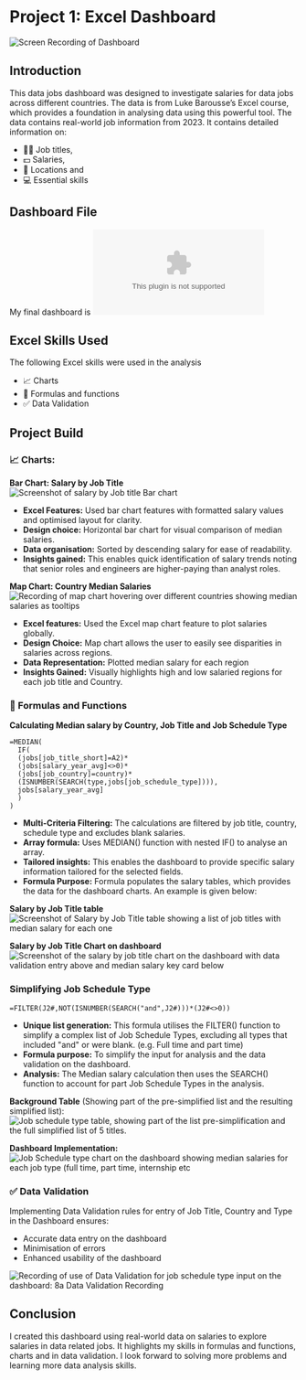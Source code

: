 # Project 1: Excel Dashboard
![Screen Recording of Dashboard](https://github.com/user-attachments/assets/c3b1b5af-8a91-4f15-9f4e-9514684a3a72)


## Introduction
This data jobs dashboard was designed to investigate salaries for data jobs across different countries. The data is from Luke Barousse’s Excel course, which provides a foundation in analysing data using this powerful tool. The data contains real-world job information from 2023. It contains detailed information on: 
- 👨‍🔧 Job titles,
- 💵 Salaries, 
- 📍 Locations and 
- 💻 Essential skills 

## Dashboard File
My final dashboard is  ![here](https://github.com/DataJane/Excel_Data_Analysis_Projects/blob/main/Project_1-Dashboard/Project%201%20Salary_Dashboard.xlsx)

## Excel Skills Used
The following Excel skills were used in the analysis
- 📈 Charts
- 📐 Formulas and functions
- ✅ Data Validation

## Project Build
### 📈 Charts: 

**Bar Chart: Salary by Job Title**  
![Screenshot of salary by Job title Bar chart](https://github.com/user-attachments/assets/4504e232-50ea-431d-83a3-b55dbe192295)

- **Excel Features:** Used bar chart features with formatted salary values and optimised layout for clarity.  
- **Design choice:** Horizontal bar chart for visual comparison of median salaries.  
- **Data organisation:** Sorted by descending salary for ease of readability.  
- **Insights gained:** This enables quick identification of salary trends noting that senior roles and engineers are higher-paying than analyst roles.  
  
  
**Map Chart: Country Median Salaries**  
![Recording of map chart hovering over different countries showing median salaries as tooltips](https://github.com/user-attachments/assets/2b5ba5a0-0f18-4f5d-a866-3e952975ff28)

- **Excel features:** Used the Excel map chart feature to plot salaries globally.  
- **Design Choice:** Map chart allows the user to easily see disparities in salaries across regions.  
- **Data Representation:** Plotted median salary for each region  
- **Insights Gained:** Visually highlights high and low salaried regions for each job title and Country. 

### 📐 Formulas and Functions  
**Calculating Median salary by Country, Job Title and Job Schedule Type**  
```
=MEDIAN(
  IF(
  (jobs[job_title_short]=A2)*
  (jobs[salary_year_avg]<>0)*
  (jobs[job_country]=country)*
  (ISNUMBER(SEARCH(type,jobs[job_schedule_type]))),
  jobs[salary_year_avg]
  )  
)  
```
- **Multi-Criteria Filtering:** The calculations are filtered by job title, country, schedule type and excludes blank salaries.  
- **Array formula:** Uses MEDIAN() function with nested IF() to analyse an array.  
- **Tailored insights:** This enables the dashboard to provide specific salary information tailored for the selected fields.  
- **Formula Purpose:** Formula populates the salary tables, which provides the data for the dashboard charts. An example is given below:   

**Salary by Job Title table**  
![Screenshot of Salary by Job Title table showing a list of job titles with median salary for each one](https://github.com/user-attachments/assets/f6147f5e-7fca-44e0-b6b4-f71d7fcd0e57)

**Salary by Job Title Chart on dashboard**  
![Screenshot of the salary by job title chart on the dashboard with data validation entry above and median salary key card below](https://github.com/user-attachments/assets/8012bfce-dbe0-4f7b-8920-7b3b17f27077)

### Simplifying Job Schedule Type  

```
=FILTER(J2#,NOT(ISNUMBER(SEARCH("and",J2#)))*(J2#<>0))
```
- **Unique list generation:** This formula utilises the FILTER() function to simplify a complex list of Job Schedule Types, excluding all types that included "and" or were blank. (e.g. Full time and part time)  
- **Formula purpose:** To simplify the input for analysis and the data validation on the dashboard.  
- **Analysis:** The Median salary calculation then uses the SEARCH() function to account for part Job Schedule Types in the analysis.  

**Background Table** (Showing part of the pre-simplified list and the resulting simplified list):   
![Job schedule type table, showing part of the list pre-simplification and the full simplified list of 5 titles.](https://github.com/user-attachments/assets/637dec85-31a4-4753-82f1-6d1b7047a19b)

**Dashboard Implementation:**  
![Job Schedule type chart on the dashboard showing median salaries for each job type (full time, part time, internship etc](https://github.com/user-attachments/assets/f86f62fb-f918-4033-8dba-d169bb34a8c3)


### ✅ Data Validation
Implementing Data Validation rules for entry of Job Title, Country and Type in the Dashboard ensures:  
- Accurate data entry on the dashboard  
- Minimisation of errors  
- Enhanced usability of the dashboard  


![Recording of use of Data Validation for job schedule type input on the dashboard: 8a Data Validation Recording](https://github.com/user-attachments/assets/5fdcf678-daf7-4a7e-9604-c97250b2d871)

## **Conclusion**  
I created this dashboard using real-world data on salaries to explore salaries in data related jobs. It highlights my skills in formulas and functions, charts and in data validation. I look forward to solving more problems and learning more data analysis skills.

